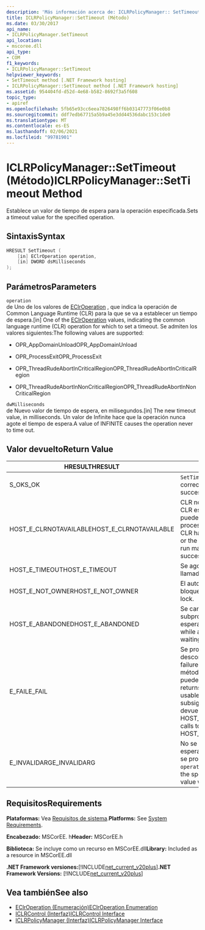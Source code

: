 ```yaml
---
description: 'Más información acerca de: ICLRPolicyManager:: SetTimeout (método)'
title: ICLRPolicyManager::SetTimeout (Método)
ms.date: 03/30/2017
api_name:
- ICLRPolicyManager.SetTimeout
api_location:
- mscoree.dll
api_type:
- COM
f1_keywords:
- ICLRPolicyManager::SetTimeout
helpviewer_keywords:
- SetTimeout method [.NET Framework hosting]
- ICLRPolicyManager::SetTimeout method [.NET Framework hosting]
ms.assetid: 954404fd-d52d-4e68-b582-8692f3a5f608
topic_type:
- apiref
ms.openlocfilehash: 5fb65e93cc6eea7826498ff6b03147773f06e0b8
ms.sourcegitcommit: ddf7edb67715a5b9a45e3dd44536dabc153c1de0
ms.translationtype: MT
ms.contentlocale: es-ES
ms.lasthandoff: 02/06/2021
ms.locfileid: "99781901"
---
```

# <a name="iclrpolicymanagersettimeout-method"></a><span data-ttu-id="02a3a-103">ICLRPolicyManager::SetTimeout (Método)</span><span class="sxs-lookup"><span data-stu-id="02a3a-103">ICLRPolicyManager::SetTimeout Method</span></span>

<span data-ttu-id="02a3a-104">Establece un valor de tiempo de espera para la operación especificada.</span><span class="sxs-lookup"><span data-stu-id="02a3a-104">Sets a timeout value for the specified operation.</span></span>  
  
## <a name="syntax"></a><span data-ttu-id="02a3a-105">Sintaxis</span><span class="sxs-lookup"><span data-stu-id="02a3a-105">Syntax</span></span>  
  
```cpp  
HRESULT SetTimeout (  
    [in] EClrOperation operation,  
    [in] DWORD dsMilliseconds  
);  
```  
  
## <a name="parameters"></a><span data-ttu-id="02a3a-106">Parámetros</span><span class="sxs-lookup"><span data-stu-id="02a3a-106">Parameters</span></span>  

 `operation`  
 <span data-ttu-id="02a3a-107">de Uno de los valores de [EClrOperation](eclroperation-enumeration.md) , que indica la operación de Common Language Runtime (CLR) para la que se va a establecer un tiempo de espera.</span><span class="sxs-lookup"><span data-stu-id="02a3a-107">[in] One of the [EClrOperation](eclroperation-enumeration.md) values, indicating the common language runtime (CLR) operation for which to set a timeout.</span></span> <span data-ttu-id="02a3a-108">Se admiten los valores siguientes:</span><span class="sxs-lookup"><span data-stu-id="02a3a-108">The following values are supported:</span></span>  
  
- <span data-ttu-id="02a3a-109">OPR_AppDomainUnload</span><span class="sxs-lookup"><span data-stu-id="02a3a-109">OPR_AppDomainUnload</span></span>  
  
- <span data-ttu-id="02a3a-110">OPR_ProcessExit</span><span class="sxs-lookup"><span data-stu-id="02a3a-110">OPR_ProcessExit</span></span>  
  
- <span data-ttu-id="02a3a-111">OPR_ThreadRudeAbortInCriticalRegion</span><span class="sxs-lookup"><span data-stu-id="02a3a-111">OPR_ThreadRudeAbortInCriticalRegion</span></span>  
  
- <span data-ttu-id="02a3a-112">OPR_ThreadRudeAbortInNonCriticalRegion</span><span class="sxs-lookup"><span data-stu-id="02a3a-112">OPR_ThreadRudeAbortInNonCriticalRegion</span></span>  
  
 `dwMilliseconds`  
 <span data-ttu-id="02a3a-113">de Nuevo valor de tiempo de espera, en milisegundos.</span><span class="sxs-lookup"><span data-stu-id="02a3a-113">[in] The new timeout value, in milliseconds.</span></span> <span data-ttu-id="02a3a-114">Un valor de Infinite hace que la operación nunca agote el tiempo de espera.</span><span class="sxs-lookup"><span data-stu-id="02a3a-114">A value of INFINITE causes the operation never to time out.</span></span>  
  
## <a name="return-value"></a><span data-ttu-id="02a3a-115">Valor devuelto</span><span class="sxs-lookup"><span data-stu-id="02a3a-115">Return Value</span></span>  
  
|<span data-ttu-id="02a3a-116">HRESULT</span><span class="sxs-lookup"><span data-stu-id="02a3a-116">HRESULT</span></span>|<span data-ttu-id="02a3a-117">Descripción</span><span class="sxs-lookup"><span data-stu-id="02a3a-117">Description</span></span>|  
|-------------|-----------------|  
|<span data-ttu-id="02a3a-118">S_OK</span><span class="sxs-lookup"><span data-stu-id="02a3a-118">S_OK</span></span>|<span data-ttu-id="02a3a-119">`SetTimeout` se devolvió correctamente.</span><span class="sxs-lookup"><span data-stu-id="02a3a-119">`SetTimeout` returned successfully.</span></span>|  
|<span data-ttu-id="02a3a-120">HOST_E_CLRNOTAVAILABLE</span><span class="sxs-lookup"><span data-stu-id="02a3a-120">HOST_E_CLRNOTAVAILABLE</span></span>|<span data-ttu-id="02a3a-121">CLR no se ha cargado en un proceso o CLR está en un estado en el que no puede ejecutar código administrado ni procesar la llamada correctamente.</span><span class="sxs-lookup"><span data-stu-id="02a3a-121">The CLR has not been loaded into a process, or the CLR is in a state in which it cannot run managed code or process the call successfully.</span></span>|  
|<span data-ttu-id="02a3a-122">HOST_E_TIMEOUT</span><span class="sxs-lookup"><span data-stu-id="02a3a-122">HOST_E_TIMEOUT</span></span>|<span data-ttu-id="02a3a-123">Se agotó el tiempo de espera de la llamada.</span><span class="sxs-lookup"><span data-stu-id="02a3a-123">The call timed out.</span></span>|  
|<span data-ttu-id="02a3a-124">HOST_E_NOT_OWNER</span><span class="sxs-lookup"><span data-stu-id="02a3a-124">HOST_E_NOT_OWNER</span></span>|<span data-ttu-id="02a3a-125">El autor de la llamada no posee el bloqueo.</span><span class="sxs-lookup"><span data-stu-id="02a3a-125">The caller does not own the lock.</span></span>|  
|<span data-ttu-id="02a3a-126">HOST_E_ABANDONED</span><span class="sxs-lookup"><span data-stu-id="02a3a-126">HOST_E_ABANDONED</span></span>|<span data-ttu-id="02a3a-127">Se canceló un evento mientras un subproceso o fibra bloqueados estaba esperando en él.</span><span class="sxs-lookup"><span data-stu-id="02a3a-127">An event was canceled while a blocked thread or fiber was waiting on it.</span></span>|  
|<span data-ttu-id="02a3a-128">E_FAIL</span><span class="sxs-lookup"><span data-stu-id="02a3a-128">E_FAIL</span></span>|<span data-ttu-id="02a3a-129">Se produjo un error grave desconocido.</span><span class="sxs-lookup"><span data-stu-id="02a3a-129">An unknown catastrophic failure occurred.</span></span> <span data-ttu-id="02a3a-130">Después de que un método devuelve E_FAIL, CLR ya no se puede usar en el proceso.</span><span class="sxs-lookup"><span data-stu-id="02a3a-130">After a method returns E_FAIL, the CLR is no longer usable within the process.</span></span> <span data-ttu-id="02a3a-131">Las llamadas subsiguientes a métodos de hospedaje devuelven HOST_E_CLRNOTAVAILABLE.</span><span class="sxs-lookup"><span data-stu-id="02a3a-131">Subsequent calls to hosting methods return HOST_E_CLRNOTAVAILABLE.</span></span>|  
|<span data-ttu-id="02a3a-132">E_INVALIDARG</span><span class="sxs-lookup"><span data-stu-id="02a3a-132">E_INVALIDARG</span></span>|<span data-ttu-id="02a3a-133">No se puede establecer un tiempo de espera para el especificado `operation` o se proporcionó un valor no válido para `operation` .</span><span class="sxs-lookup"><span data-stu-id="02a3a-133">A timeout cannot be set for the specified `operation`, or an invalid value was supplied for `operation`.</span></span>|  
  
## <a name="requirements"></a><span data-ttu-id="02a3a-134">Requisitos</span><span class="sxs-lookup"><span data-stu-id="02a3a-134">Requirements</span></span>  

 <span data-ttu-id="02a3a-135">**Plataformas:** Vea [Requisitos de sistema](../../get-started/system-requirements.md).</span><span class="sxs-lookup"><span data-stu-id="02a3a-135">**Platforms:** See [System Requirements](../../get-started/system-requirements.md).</span></span>  
  
 <span data-ttu-id="02a3a-136">**Encabezado:** MSCorEE. h</span><span class="sxs-lookup"><span data-stu-id="02a3a-136">**Header:** MSCorEE.h</span></span>  
  
 <span data-ttu-id="02a3a-137">**Biblioteca:** Se incluye como un recurso en MSCorEE.dll</span><span class="sxs-lookup"><span data-stu-id="02a3a-137">**Library:** Included as a resource in MSCorEE.dll</span></span>  
  
 <span data-ttu-id="02a3a-138">**.NET Framework versiones:**[!INCLUDE[net_current_v20plus](../../../../includes/net-current-v20plus-md.md)]</span><span class="sxs-lookup"><span data-stu-id="02a3a-138">**.NET Framework Versions:** [!INCLUDE[net_current_v20plus](../../../../includes/net-current-v20plus-md.md)]</span></span>  
  
## <a name="see-also"></a><span data-ttu-id="02a3a-139">Vea también</span><span class="sxs-lookup"><span data-stu-id="02a3a-139">See also</span></span>

- [<span data-ttu-id="02a3a-140">EClrOperation (Enumeración)</span><span class="sxs-lookup"><span data-stu-id="02a3a-140">EClrOperation Enumeration</span></span>](eclroperation-enumeration.md)
- [<span data-ttu-id="02a3a-141">ICLRControl (Interfaz)</span><span class="sxs-lookup"><span data-stu-id="02a3a-141">ICLRControl Interface</span></span>](iclrcontrol-interface.md)
- [<span data-ttu-id="02a3a-142">ICLRPolicyManager (Interfaz)</span><span class="sxs-lookup"><span data-stu-id="02a3a-142">ICLRPolicyManager Interface</span></span>](iclrpolicymanager-interface.md)
